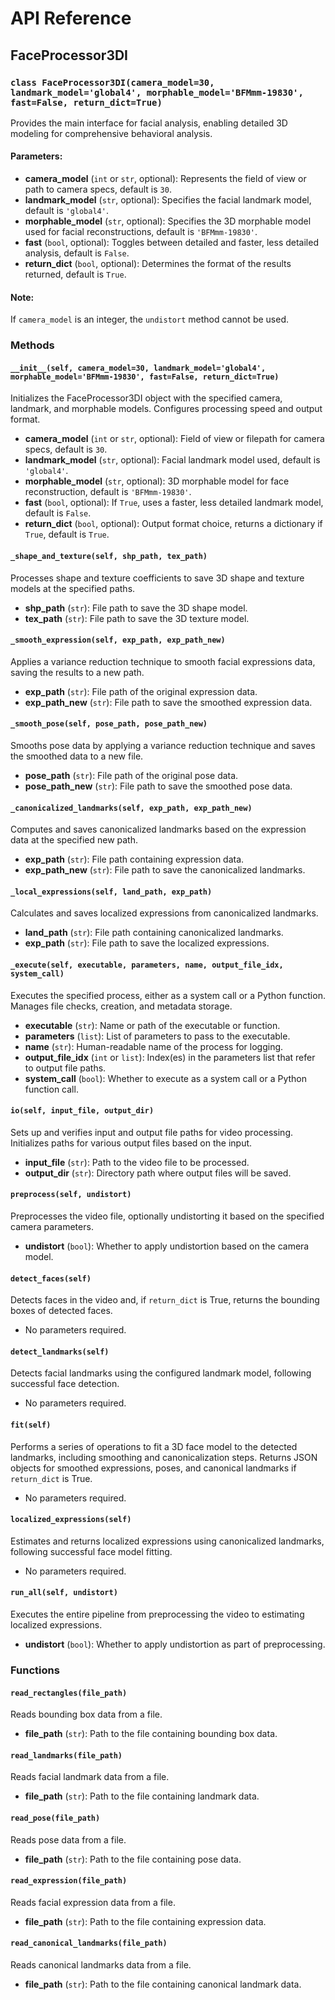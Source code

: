 # API Reference

## FaceProcessor3DI

### `class FaceProcessor3DI(camera_model=30, landmark_model='global4', morphable_model='BFMmm-19830', fast=False, return_dict=True)`
Provides the main interface for facial analysis, enabling detailed 3D modeling for comprehensive behavioral analysis.

#### Parameters:
- **camera_model** (`int` or `str`, optional): Represents the field of view or path to camera specs, default is `30`.
- **landmark_model** (`str`, optional): Specifies the facial landmark model, default is `'global4'`.
- **morphable_model** (`str`, optional): Specifies the 3D morphable model used for facial reconstructions, default is `'BFMmm-19830'`.
- **fast** (`bool`, optional): Toggles between detailed and faster, less detailed analysis, default is `False`.
- **return_dict** (`bool`, optional): Determines the format of the results returned, default is `True`.

#### Note:
If `camera_model` is an integer, the `undistort` method cannot be used.

### Methods

#### `__init__(self, camera_model=30, landmark_model='global4', morphable_model='BFMmm-19830', fast=False, return_dict=True)`
Initializes the FaceProcessor3DI object with the specified camera, landmark, and morphable models. Configures processing speed and output format.
- **camera_model** (`int` or `str`, optional): Field of view or filepath for camera specs, default is `30`.
- **landmark_model** (`str`, optional): Facial landmark model used, default is `'global4'`.
- **morphable_model** (`str`, optional): 3D morphable model for face reconstruction, default is `'BFMmm-19830'`.
- **fast** (`bool`, optional): If `True`, uses a faster, less detailed landmark model, default is `False`.
- **return_dict** (`bool`, optional): Output format choice, returns a dictionary if `True`, default is `True`.

#### `_shape_and_texture(self, shp_path, tex_path)`
Processes shape and texture coefficients to save 3D shape and texture models at the specified paths.
- **shp_path** (`str`): File path to save the 3D shape model.
- **tex_path** (`str`): File path to save the 3D texture model.

#### `_smooth_expression(self, exp_path, exp_path_new)`
Applies a variance reduction technique to smooth facial expressions data, saving the results to a new path.
- **exp_path** (`str`): File path of the original expression data.
- **exp_path_new** (`str`): File path to save the smoothed expression data.

#### `_smooth_pose(self, pose_path, pose_path_new)`
Smooths pose data by applying a variance reduction technique and saves the smoothed data to a new file.
- **pose_path** (`str`): File path of the original pose data.
- **pose_path_new** (`str`): File path to save the smoothed pose data.

#### `_canonicalized_landmarks(self, exp_path, exp_path_new)`
Computes and saves canonicalized landmarks based on the expression data at the specified new path.
- **exp_path** (`str`): File path containing expression data.
- **exp_path_new** (`str`): File path to save the canonicalized landmarks.

#### `_local_expressions(self, land_path, exp_path)`
Calculates and saves localized expressions from canonicalized landmarks.
- **land_path** (`str`): File path containing canonicalized landmarks.
- **exp_path** (`str`): File path to save the localized expressions.

#### `_execute(self, executable, parameters, name, output_file_idx, system_call)`
Executes the specified process, either as a system call or a Python function. Manages file checks, creation, and metadata storage.
- **executable** (`str`): Name or path of the executable or function.
- **parameters** (`list`): List of parameters to pass to the executable.
- **name** (`str`): Human-readable name of the process for logging.
- **output_file_idx** (`int` or `list`): Index(es) in the parameters list that refer to output file paths.
- **system_call** (`bool`): Whether to execute as a system call or a Python function call.

#### `io(self, input_file, output_dir)`
Sets up and verifies input and output file paths for video processing. Initializes paths for various output files based on the input.
- **input_file** (`str`): Path to the video file to be processed.
- **output_dir** (`str`): Directory path where output files will be saved.

#### `preprocess(self, undistort)`
Preprocesses the video file, optionally undistorting it based on the specified camera parameters.
- **undistort** (`bool`): Whether to apply undistortion based on the camera model.

#### `detect_faces(self)`
Detects faces in the video and, if `return_dict` is True, returns the bounding boxes of detected faces.
- No parameters required.

#### `detect_landmarks(self)`
Detects facial landmarks using the configured landmark model, following successful face detection.
- No parameters required.

#### `fit(self)`
Performs a series of operations to fit a 3D face model to the detected landmarks, including smoothing and canonicalization steps. Returns JSON objects for smoothed expressions, poses, and canonical landmarks if `return_dict` is True.
- No parameters required.

#### `localized_expressions(self)`
Estimates and returns localized expressions using canonicalized landmarks, following successful face model fitting.
- No parameters required.

#### `run_all(self, undistort)`
Executes the entire pipeline from preprocessing the video to estimating localized expressions. 
- **undistort** (`bool`): Whether to apply undistortion as part of preprocessing.

### Functions

#### `read_rectangles(file_path)`
Reads bounding box data from a file.
- **file_path** (`str`): Path to the file containing bounding box data.

#### `read_landmarks(file_path)`
Reads facial landmark data from a file.
- **file_path** (`str`): Path to the file containing landmark data.

#### `read_pose(file_path)`
Reads pose data from a file.
- **file_path** (`str`): Path to the file containing pose data.

#### `read_expression(file_path)`
Reads facial expression data from a file.
- **file_path** (`str`): Path to the file containing expression data.

#### `read_canonical_landmarks(file_path)`
Reads canonical landmarks data from a file.
- **file_path** (`str`): Path to the file containing canonical landmark data.
